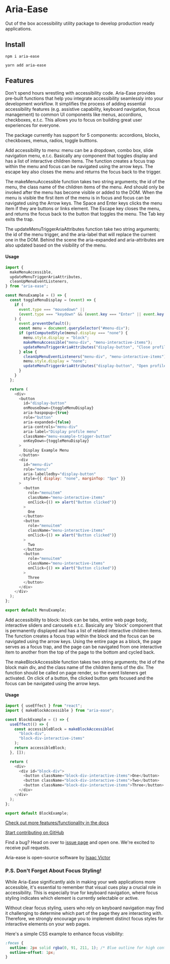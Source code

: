 # Aria-Ease

Out of the box accessibility utility package to develop production ready applications.

## Install

`npm i aria-ease`

`yarn add aria-ease`

## Features

Don't spend hours wrestling with accessibility code. Aria-Ease provides pre-built functions that help you integrate accessibility seamlessly into your development workflow. It simplifies the process of adding essential accessibility features (e.g. assistive capability, keyboard navigation, focus management) to common UI components like menus, accordions, checkboxes, e.t.c. This allows you to focus on building great user experiences for everyone.

The package currently has support for 5 components: accordions, blocks, checkboxes, menus, radios, toggle butttons.

Add accessibility to menu: menu can be a dropdown, combo box, slide navigation menu, e.t.c. Basically any component that toggles display and has a list of interactive children items. The function creates a focus trap within the menu and focus can be navigated using the arrow keys. The escape key also closes the menu and returns the focus back to the trigger.

The makeMenuAccessible function takes two string arguments; the id of the menu, the class name of the children items of the menu. And should only be invoked after the menu has become visible or added to the DOM. When the menu is visible the first item of the menu is in focus and focus can be navigated using the Arrow keys. The Space and Enter keys clicks the menu item if they are buttons or links element. The Escape key closes the menu, and returns the focus back to the button that toggles the menu. The Tab key exits the trap.

The updateMenuTriggerAriaAttributes function take two string arguments; the id of the menu trigger, and the aria-label that will replace the current one in the DOM. Behind the scene the aria-expanded and aria-attributes are also updated based on the visibility of the menu.

#### Usage

```javascript
import {
  makeMenuAccessible,
  updateMenuTriggerAriaAttributes,
  cleanUpMenuEventListeners,
} from "aria-ease";

const MenuExample = () => {
  const toggleMenuDisplay = (event) => {
    if (
      event.type === "mousedown" ||
      (event.type === "keydown" && (event.key === "Enter" || event.key === " "))
    ) {
      event.preventDefault();
      const menu = document.querySelector("#menu-div");
      if (getComputedStyle(menu).display === "none") {
        menu.style.display = "block";
        makeMenuAccessible("menu-div", "menu-interactive-items");
        updateMenuTriggerAriaAttributes("display-button", "Close profile menu");
      } else {
        cleanUpMenuEventListeners("menu-div", "menu-interactive-items");
        menu.style.display = "none";
        updateMenuTriggerAriaAttributes("display-button", "Open profile menu");
      }
    }
  };

  return (
    <div>
      <button
        id="display-button"
        onMouseDown={toggleMenuDisplay}
        aria-haspopup={true}
        role="button"
        aria-expanded={false}
        aria-controls="menu-div"
        aria-label="Display profile menu"
        className="menu-example-trigger-button"
        onKeyDown={toggleMenuDisplay}
      >
        Display Example Menu
      </button>
      <div
        id="menu-div"
        role="menu"
        aria-labelledby="display-button"
        style={{ display: "none", marginTop: "5px" }}
      >
        <button
          role="menuitem"
          className="menu-interactive-items"
          onClick={() => alert("Button clicked")}
        >
          One
        </button>
        <button
          role="menuitem"
          className="menu-interactive-items"
          onClick={() => alert("Button clicked")}
        >
          Two
        </button>
        <button
          role="menuitem"
          className="menu-interactive-items"
          onClick={() => alert("Button clicked")}
        >
          Three
        </button>
      </div>
    </div>
  );
};

export default MenuExample;
```

Add accessibility to block: block can be tabs, entire web page body, interactive sliders and carousels e.t.c. Basically any 'block' component that is permanently displayed and has a list of related interactive children items. The function creates a focus trap within the block and the focus can be navigated using the arrow keys. Using the entire page as a block, the page serves as a focus trap, and the page can be navigated from one interactive item to another from the top of the page to the bottom and cycled back.

The makeBlockAccessible function takes two string arguments; the id of the block main div, and the class name of the children items of the div. The function should be called on page render, so the event listeners get activated. On click of a button, the clicked button gets focused and the focus can be navigated using the arrow keys.

#### Usage

```javascript
import { useEffect } from "react";
import { makeBlockAccessible } from "aria-ease";

const BlockExample = () => {
  useEffect(() => {
    const accessibleBlock = makeBlockAccessible(
      "block-div",
      "block-div-interactive-items"
    );
    return accessibleBlock;
  }, []);

  return (
    <div>
      <div id="block-div">
        <button className="block-div-interactive-items">One</button>
        <button className="block-div-interactive-items">Two</button>
        <button className="block-div-interactive-items">Three</button>
      </div>
    </div>
  );
};

export default BlockExample;
```

[Check out more features/functionality in the docs](https://aria-ease.vercel.app/docs)

[Start contributing on GitHub](https://github.com/aria-ease/aria-ease)

Find a bug? Head on over to [issue page](https://github.com/aria-ease/aria-ease/issues) and open one. We're excited to receive pull requests.

Aria-ease is open-source software by [Isaac Victor](https://isaacvictordev.web.app/)

### P.S. Don't Forget About Focus Styling!

While Aria-Ease significantly aids in making your web applications more accessible, it's essential to remember that visual cues play a crucial role in accessibility. This is especially true for keyboard navigation, where focus styling indicates which element is currently selectable or active.

Without clear focus styling, users who rely on keyboard navigation may find it challenging to determine which part of the page they are interacting with. Therefore, we strongly encourage you to implement distinct focus styles for interactive elements on your web pages.

Here's a simple CSS example to enhance focus visibility:

```css
:focus {
  outline: 2px solid rgba(0, 91, 211, 1); /* Blue outline for high contrast */
  outline-offset: 1px;
}
```
